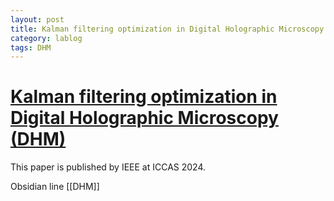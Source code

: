 ```yaml
---
layout: post
title: Kalman filtering optimization in Digital Holographic Microscopy (DHM)
category: lablog
tags: DHM
---
```

# [Kalman filtering optimization in Digital Holographic Microscopy (DHM)](https://ieeexplore.ieee.org/abstract/document/10773243/)

This paper is published by IEEE at ICCAS 2024.


Obsidian line
[[DHM]]

